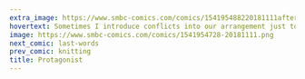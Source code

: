 ```yaml
---
extra_image: https://www.smbc-comics.com/comics/154195488220181111after.png
hovertext: Sometimes I introduce conflicts into our arrangement just to give the story some structure.
image: https://www.smbc-comics.com/comics/1541954728-20181111.png
next_comic: last-words
prev_comic: knitting
title: Protagonist
---
```


